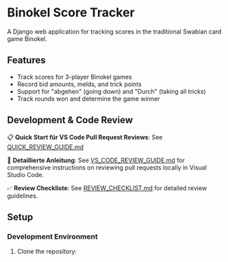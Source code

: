 # Binokel Score Tracker

A Django web application for tracking scores in the traditional Swabian card game Binokel.

## Features

- Track scores for 3-player Binokel games
- Record bid amounts, melds, and trick points
- Support for "abgehen" (going down) and "Durch" (taking all tricks)
- Track rounds won and determine the game winner

## Development & Code Review

📋 **Quick Start für VS Code Pull Request Reviews**: See [QUICK_REVIEW_GUIDE.md](QUICK_REVIEW_GUIDE.md)

📖 **Detaillierte Anleitung**: See [VS_CODE_REVIEW_GUIDE.md](VS_CODE_REVIEW_GUIDE.md) for comprehensive instructions on reviewing pull requests locally in Visual Studio Code.

✅ **Review Checkliste**: See [REVIEW_CHECKLIST.md](REVIEW_CHECKLIST.md) for detailed review guidelines.

## Setup

### Development Environment

1. Clone the repository: